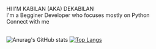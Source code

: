 HI I'M KABILAN (AKA) DEKABILAN<br>
I'm a Begginer Developer who focuses mostly on Python<br>
Connect with me<br>
<a href="dekabilan.github.io"></a><br>


![Anurag's GitHub stats](https://github-readme-stats.vercel.app/api?username=DeKabilan&show_icons=true)
[![Top Langs](https://github-readme-stats.vercel.app/api/top-langs/?username=DeKabilan&layout=compact)](https://github.com/DeKabilan/github-readme-stats)

